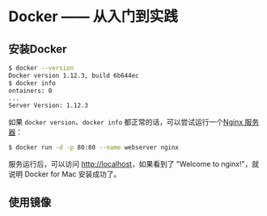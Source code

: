 # Docker —— 从入门到实践



## 安装Docker

```sh
$ docker --version
Docker version 1.12.3, build 6b644ec
$ docker info
ontainers: 0
...
Server Version: 1.12.3
```



如果 `docker version`、`docker info` 都正常的话，可以尝试运行一个[Nginx 服务器](https://hub.docker.com/_/nginx/)：

```sh
$ docker run -d -p 80:80 --name webserver nginx
```

服务运行后，可以访问 [http://localhost](http://localhost/)，如果看到了 "Welcome to nginx!"，就说明 Docker for Mac 安装成功了。



## 使用镜像


